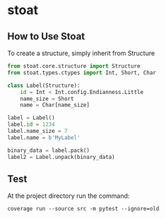 # stoat
## How to Use Stoat
To create a structure, simply inherit from Structure

```python
from stoat.core.structure import Structure
from stoat.types.ctypes import Int, Short, Char

class Label(Structure):
    id = Int < Int.config.Endianness.Little
    name_size = Short
    name = Char[name_size]

label = Label()
label.id = 1234
label.name_size = 7
label.name = b'MyLabel'

binary_data = label.pack()
label2 = Label.unpack(binary_data)
```

## Test
At the project directory run the command:
```shell script
coverage run --source src -m pytest --ignore=old
```
